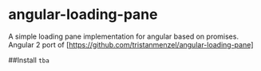 # angular-loading-pane
A simple loading pane implementation for angular based on promises. Angular 2 port of [https://github.com/tristanmenzel/angular-loading-pane]

##Install
`tba`

